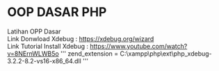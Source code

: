 # OOP DASAR PHP
 Latihan OPP Dasar
 <br>
 Link Donwload Xdebug : https://xdebug.org/wizard
 <br>
 Link Tutorial Install Xdebug : https://www.youtube.com/watch?v=8NErnWLWB5o
 '''
zend_extension = C:\xampp\php\ext\php_xdebug-3.2.2-8.2-vs16-x86_64.dll
'''

 
